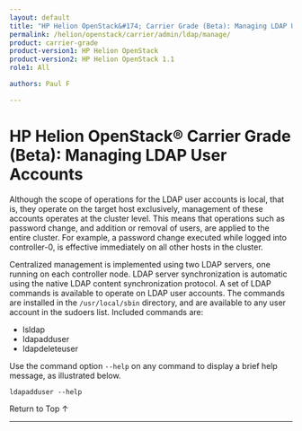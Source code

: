 ```yaml
---
layout: default
title: "HP Helion OpenStack&#174; Carrier Grade (Beta): Managing LDAP User Accounts"
permalink: /helion/openstack/carrier/admin/ldap/manage/
product: carrier-grade
product-version1: HP Helion OpenStack
product-version2: HP Helion OpenStack 1.1
role1: All

authors: Paul F

---
```

<!--UNDER REVISION-->

<script>

function PageRefresh {
onLoad="window.refresh"
}

PageRefresh();

</script>

<!-- <p style="font-size: small;"> <a href="/helion/openstack/1.1/3rd-party-license-agreements/">&#9664; PREV</a> | <a href="/helion/openstack/1.1/">&#9650; UP</a> | NEXT &#9654; </p> -->

# HP Helion OpenStack&#174; Carrier Grade (Beta): Managing LDAP User Accounts

Although the scope of operations for the LDAP user accounts is local, that is, they operate on the target host exclusively, management of these accounts operates at the cluster level. This means that operations such as password change, and addition or removal of users, are applied to the entire cluster. For example, a password change executed while logged into controller-0, is effective immediately on all other hosts in the cluster.

Centralized management is implemented using two LDAP servers, one running on each controller node. LDAP server synchronization is automatic using the native LDAP content synchronization protocol.
A set of LDAP commands is available to operate on LDAP user accounts. 
The commands are installed in the `/usr/local/sbin` directory, and are available to any user account in the sudoers list. Included commands are:

* lsldap
* ldapadduser
* ldapdeleteuser

Use the command option `--help` on any command to display a brief help message, as illustrated below.

	ldapadduser --help

<a href="#top" style="padding:14px 0px 14px 0px; text-decoration: none;"> Return to Top &#8593; </a>


----